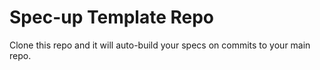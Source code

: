 # Spec-up Template Repo

Clone this repo and it will auto-build your specs on commits to your main repo.
